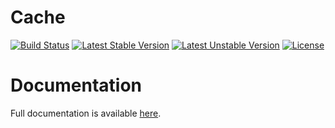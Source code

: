 <h1>Cache</h1>

[![Build Status](https://travis-ci.com/opulencephp/cache.svg)](https://travis-ci.com/opulencephp/cache)
[![Latest Stable Version](https://poser.pugx.org/opulencephp/cache/v/stable.svg)](https://packagist.org/packages/opulencephp/cache)
[![Latest Unstable Version](https://poser.pugx.org/opulencephp/cache/v/unstable.svg)](https://packagist.org/packages/opulencephp/cache)
[![License](https://poser.pugx.org/opulencephp/cache/license.svg)](https://packagist.org/packages/opulencephp/cache)

<h1>Documentation</h1>

Full documentation is available <a href="https://www.opulencephp.com/docs/cache" target="_blank">here</a>.
